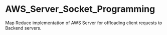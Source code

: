 # AWS_Server_Socket_Programming
Map Reduce implementation of AWS Server for offloading client requests to Backend servers.
